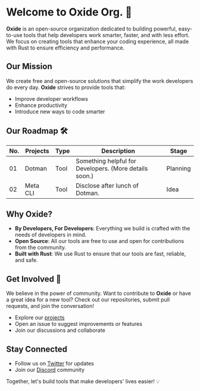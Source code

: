 # Welcome to **Oxide Org.** 🚀

**Oxide** is an open-source organization dedicated to building powerful, easy-to-use tools that help developers work smarter, faster, and with less effort. We focus on creating tools that enhance your coding experience, all made with Rust to ensure efficiency and performance.

## **Our Mission**
We create free and open-source solutions that simplify the work developers do every day. **Oxide** strives to provide tools that:
- Improve developer workflows
- Enhance productivity
- Introduce new ways to code smarter

## **Our Roadmap** 🛠️
|**No.**| **Projects**      | **Type** | **Description**                                        | **Stage**  |
| ----- | ----------------- | -------- | ------------------------------------------------------ | ---------- |
| 01    | Dotman            | Tool     | Something helpful for Developers. (More details soon.) | Planning   |
| 02    | Meta CLI          | Tool     | Disclose after lunch of Dotman.                        | Idea       |

## **Why Oxide?**
- **By Developers, For Developers**: Everything we build is crafted with the needs of developers in mind.
- **Open Source**: All our tools are free to use and open for contributions from the community.
- **Built with Rust**: We use Rust to ensure that our tools are fast, reliable, and safe.

## **Get Involved** 🤝
We believe in the power of community. Want to contribute to **Oxide** or have a great idea for a new tool? Check out our repositories, submit pull requests, and join the conversation!

- Explore our [projects](https://github.com/orgs/OxideOrg/repositories)
- Open an issue to suggest improvements or features
- Join our discussions and collaborate

## **Stay Connected**
- Follow us on [Twitter](https://twitter.com/oxide-dev) for updates
- Join our [Discord](https://discord.gg/oxide-dev) community

Together, let's build tools that make developers' lives easier! 💡
